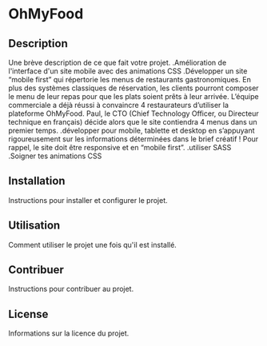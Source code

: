 # OhMyFood

## Description
Une brève description de ce que fait votre projet.
.Amélioration de l'interface d'un site mobile avec des animations CSS
.Développer un site “mobile first” qui répertorie les menus de restaurants gastronomiques.
En plus des systèmes classiques de réservation, les clients pourront composer le menu de leur repas pour que les plats soient prêts à leur arrivée.
L’équipe commerciale a déjà réussi à convaincre 4 restaurateurs d’utiliser la plateforme OhMyFood. Paul, le CTO (Chief Technology Officer, ou Directeur technique en français) décide alors que le site contiendra 4 menus dans un premier temps. 
.développer pour mobile, tablette et desktop en s’appuyant rigoureusement sur les informations déterminées dans le brief créatif ! Pour rappel, le site doit être responsive et en “mobile first”.
.utiliser SASS
.Soigner tes animations CSS

## Installation
Instructions pour installer et configurer le projet.

## Utilisation
Comment utiliser le projet une fois qu'il est installé.

## Contribuer
Instructions pour contribuer au projet.

## License
Informations sur la licence du projet.
